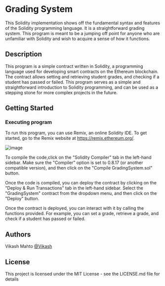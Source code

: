 # Grading System
This Solidity implementation shows off the fundamental syntax and features of the Solidity programming language. It is a straightforward grading system. This program is meant to be a jumping off point for anyone who are unfamiliar with Solidity and wish to acquire a sense of how it functions.
## Description
This program is a simple contract written in Solidity, a programming language used for developing smart contracts on the Ethereum blockchain. The contract allows setting and retrieving student grades, and checking if a student has passed or failed. This program serves as a simple and straightforward introduction to Solidity programming, and can be used as a stepping stone for more complex projects in the future.

## Getting Started
### Executing program
To run this program, you can use Remix, an online Solidity IDE. To get started, go to the Remix website at https://remix.ethereum.org/.

![image](https://github.com/vikash-kumar-mahto/ETH-AVAX-PROOF-Intermediate/assets/93486699/298c73dd-300a-4ec1-95ab-5330196ce17c)

To compile the code,click on the "Solidity Compiler" tab in the left-hand sidebar. Make sure the "Compiler" option is set to 0.8.17 (or another compatible version), and then click on the "Compile GradingSystem.sol" button.

Once the code is compiled, you can deploy the contract by clicking on the "Deploy & Run Transactions" tab in the left-hand sidebar. Select the "GradingSystem" contract from the dropdown menu, and then click on the "Deploy" button.

Once the contract is deployed, you can interact with it by calling the functions provided. For example, you can set a grade, retrieve a grade, and check if a student has passed or failed.

## Authors
Vikash Mahto
[@Vikash](https://www.linkedin.com/in/vikash-kumar1212/)


## License
This project is licensed under the MIT License - see the LICENSE.md file for details
